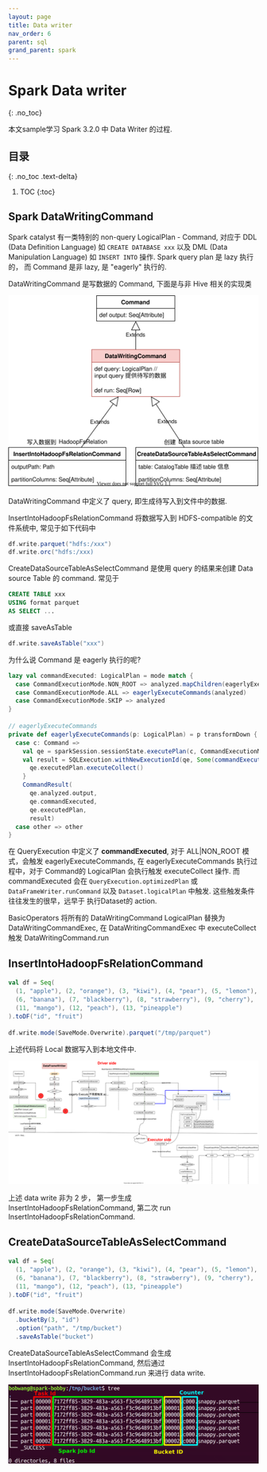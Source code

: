 ```yaml
---
layout: page
title: Data writer
nav_order: 6
parent: sql
grand_parent: spark 
---
```


# Spark Data writer
{: .no_toc}

本文sample学习 Spark 3.2.0 中 Data Writer 的过程.

## 目录
{: .no_toc .text-delta}

1. TOC
{:toc}

## Spark DataWritingCommand

Spark catalyst 有一类特别的 non-query LogicalPlan - Command, 对应于 DDL (Data Definition Language) 如 `CREATE DATABASE xxx` 以及 DML (Data Manipulation Language) 如 `INSERT INTO` 操作. Spark query plan 是 lazy 执行的， 而 Command 是非 lazy, 是 "eagerly" 执行的.

DataWritingCommand 是写数据的 Command, 下面是与非 Hive 相关的实现类

![DataWritingCommand](/docs/spark/sql/data-write/datawrite-DataWritingCommand.svg)

DataWritingCommand 中定义了 query, 即生成待写入到文件中的数据.

InsertIntoHadoopFsRelationCommand 将数据写入到 HDFS-compatible 的文件系统中, 常见于如下代码中

``` scala
df.write.parquet("hdfs:/xxx")
df.write.orc("hdfs:/xxx)
```

CreateDataSourceTableAsSelectCommand 是使用 query 的结果来创建 Data source Table 的 command. 常见于

``` sql
CREATE TABLE xxx
USING format parquet
AS SELECT ...
```

或直接 saveAsTable

``` scala
df.write.saveAsTable("xxx")
```

为什么说 Command 是 eagerly 执行的呢?

``` scala
lazy val commandExecuted: LogicalPlan = mode match {
  case CommandExecutionMode.NON_ROOT => analyzed.mapChildren(eagerlyExecuteCommands)
  case CommandExecutionMode.ALL => eagerlyExecuteCommands(analyzed)
  case CommandExecutionMode.SKIP => analyzed
}

// eagerlyExecuteCommands
private def eagerlyExecuteCommands(p: LogicalPlan) = p transformDown {
  case c: Command =>
    val qe = sparkSession.sessionState.executePlan(c, CommandExecutionMode.NON_ROOT)
    val result = SQLExecution.withNewExecutionId(qe, Some(commandExecutionName(c))) {
      qe.executedPlan.executeCollect()
    }
    CommandResult(
      qe.analyzed.output,
      qe.commandExecuted,
      qe.executedPlan,
      result)
  case other => other
}
```

在 QueryExecution 中定义了 **commandExecuted**, 对于 ALL|NON_ROOT 模式，会触发 eagerlyExecuteCommands, 在 eagerlyExecuteCommands 执行过程中，对于 Command的 LogicalPlan 会执行触发 executeCollect 操作. 而 commandExecuted 会在 `QueryExecution.optimizedPlan` 或 `DataFrameWriter.runCommand` 以及 `Dataset.logicalPlan` 中触发. 这些触发条件往往发生的很早，远早于 执行Dataset的 action.

BasicOperators 将所有的 DataWritingCommand LogicalPlan 替换为 DataWritingCommandExec, 在 DataWritingCommandExec 中 executeCollect 触发 DataWritingCommand.run

## InsertIntoHadoopFsRelationCommand

``` scala
val df = Seq(
  (1, "apple"), (2, "orange"), (3, "kiwi"), (4, "pear"), (5, "lemon"),
  (6, "banana"), (7, "blackberry"), (8, "strawberry"), (9, "cherry"), (10, "grape"),
  (11, "mango"), (12, "peach"), (13, "pineapple")
).toDF("id", "fruit")

df.write.mode(SaveMode.Overwrite).parquet("/tmp/parquet")
```

上述代码将 Local 数据写入到本地文件中.

![InsertIntoHadoopFsRelationCommand](/docs/spark/sql/data-write/datawrite-cpu_save.svg)

上述 data write 非为 2 步， 第一步生成 InsertIntoHadoopFsRelationCommand, 第二次 run InsertIntoHadoopFsRelationCommand.

## CreateDataSourceTableAsSelectCommand

``` scala
val df = Seq(
  (1, "apple"), (2, "orange"), (3, "kiwi"), (4, "pear"), (5, "lemon"),
  (6, "banana"), (7, "blackberry"), (8, "strawberry"), (9, "cherry"), (10, "grape"),
  (11, "mango"), (12, "peach"), (13, "pineapple")
).toDF("id", "fruit")

df.write.mode(SaveMode.Overwrite)
  .bucketBy(3, "id")
  .option("path", "/tmp/bucket")
  .saveAsTable("bucket")
```

CreateDataSourceTableAsSelectCommand 会生成 InsertIntoHadoopFsRelationCommand, 然后通过 InsertIntoHadoopFsRelationCommand.run 来进行 data write.

![](/docs/spark/sql/data-write/bucket-file-format.png)
